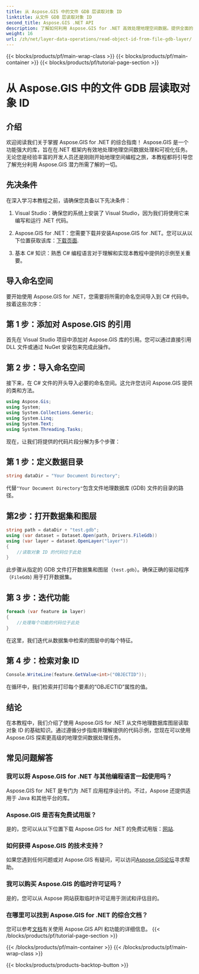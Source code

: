 ```yaml
---
title: 从 Aspose.GIS 中的文件 GDB 层读取对象 ID
linktitle: 从文件 GDB 层读取对象 ID
second_title: Aspose.GIS .NET API
description: 了解如何利用 Aspose.GIS for .NET 高效处理地理空间数据。提供全面的教程和专家指导。
weight: 16
url: /zh/net/layer-data-operations/read-object-id-from-file-gdb-layer/
---
```


{{< blocks/products/pf/main-wrap-class >}}
{{< blocks/products/pf/main-container >}}
{{< blocks/products/pf/tutorial-page-section >}}

# 从 Aspose.GIS 中的文件 GDB 层读取对象 ID

## 介绍
欢迎阅读我们关于掌握 Aspose.GIS for .NET 的综合指南！ Aspose.GIS 是一个功能强大的库，旨在在.NET 框架内有效地处理地理空间数据处理和可视化任务。无论您是经验丰富的开发人员还是刚刚开始地理空间编程之旅，本教程都将引导您了解充分利用 Aspose.GIS 潜力所需了解的一切。
## 先决条件
在深入学习本教程之前，请确保您具备以下先决条件：
1. Visual Studio：确保您的系统上安装了 Visual Studio，因为我们将使用它来编写和运行 .NET 代码。
   
2.  Aspose.GIS for .NET：您需要下载并安装Aspose.GIS for .NET。您可以从以下位置获取该库：[下载页面](https://releases.aspose.com/gis/net/).
3. 基本 C# 知识：熟悉 C# 编程语言对于理解和实现本教程中提供的示例至关重要。

## 导入命名空间
要开始使用 Aspose.GIS for .NET，您需要将所需的命名空间导入到 C# 代码中。按着这些次序：
## 第 1 步：添加对 Aspose.GIS 的引用
首先在 Visual Studio 项目中添加对 Aspose.GIS 库的引用。您可以通过直接引用 DLL 文件或通过 NuGet 安装包来完成此操作。
## 第 2 步：导入命名空间
接下来，在 C# 文件的开头导入必要的命名空间。这允许您访问 Aspose.GIS 提供的类和方法。
```csharp
using Aspose.Gis;
using System;
using System.Collections.Generic;
using System.Linq;
using System.Text;
using System.Threading.Tasks;
```

现在，让我们将提供的代码片段分解为多个步骤：
## 第 1 步：定义数据目录
```csharp
string dataDir = "Your Document Directory";
```
代替`"Your Document Directory"`包含文件地理数据库 (GDB) 文件的目录的路径。
## 第2步：打开数据集和图层
```csharp
string path = dataDir + "test.gdb";
using (var dataset = Dataset.Open(path, Drivers.FileGdb))
using (var layer = dataset.OpenLayer("layer"))
{
    //读取对象 ID 的代码位于此处
}
```
此步骤从指定的 GDB 文件打开数据集和图层（`test.gdb`）。确保正确的驱动程序（`FileGdb`) 用于打开数据集。
## 第 3 步：迭代功能
```csharp
foreach (var feature in layer)
{
    //处理每个功能的代码位于此处
}
```
在这里，我们迭代从数据集中检索的图层中的每个特征。
## 第 4 步：检索对象 ID
```csharp
Console.WriteLine(feature.GetValue<int>("OBJECTID"));
```
在循环中，我们检索并打印每个要素的“OBJECTID”属性的值。

## 结论
在本教程中，我们介绍了使用 Aspose.GIS for .NET 从文件地理数据库图层读取对象 ID 的基础知识。通过遵循分步指南并理解提供的代码示例，您现在可以使用 Aspose.GIS 探索更高级的地理空间数据处理任务。
## 常见问题解答
### 我可以将 Aspose.GIS for .NET 与其他编程语言一起使用吗？
Aspose.GIS for .NET 是专门为 .NET 应用程序设计的。不过，Aspose 还提供适用于 Java 和其他平台的库。
### Aspose.GIS 是否有免费试用版？
是的，您可以从以下位置下载 Aspose.GIS for .NET 的免费试用版：[网站](https://releases.aspose.com/gis/net/).
### 如何获得 Aspose.GIS 的技术支持？
如果您遇到任何问题或对 Aspose.GIS 有疑问，可以访问[Aspose.GIS论坛](https://forum.aspose.com/c/gis/33)寻求帮助。
### 我可以购买 Aspose.GIS 的临时许可证吗？
是的，您可以从 Aspose 网站获取临时许可证用于测试和评估目的。
### 在哪里可以找到 Aspose.GIS for .NET 的综合文档？
您可以参考[文档](https://reference.aspose.com/gis/net/)有关使用 Aspose.GIS API 和功能的详细信息。
{{< /blocks/products/pf/tutorial-page-section >}}

{{< /blocks/products/pf/main-container >}}
{{< /blocks/products/pf/main-wrap-class >}}

{{< blocks/products/products-backtop-button >}}
